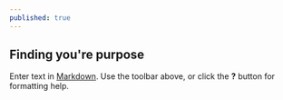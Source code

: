 ```yaml
---
published: true
---
```

## Finding you're purpose

Enter text in [Markdown](http://daringfireball.net/projects/markdown/). Use the toolbar above, or click the **?** button for formatting help.
